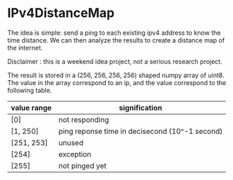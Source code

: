 # IPv4DistanceMap

The idea is simple: send a ping to each existing ipv4 address to know the time distance.
We can then analyze the results to create a distance map of the internet.

Disclaimer : this is a weekend idea project, not a serious research project.

The result is stored in a (256, 256, 256, 256) shaped numpy array of uint8.
The value in the array correspond to an ip, and the value correspond to the following table.

| value range | signification                                  |
|-------------|------------------------------------------------|
| [0]         | not responding                                 |
| [1, 250]    | ping reponse time in decisecond (10^-1 second) |
| [251, 253]  | unused                                         |
| [254]       | exception                                      |
| [255]       | not pinged yet                                 |

